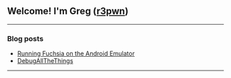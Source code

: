 ## Welcome! I'm Greg ([r3pwn][website])

---

### Blog posts
<!-- BLOG-POST-LIST:START -->
- [Running Fuchsia on the Android Emulator](https://www.r3pwn.com/blog/2019/05/01/fuchsia_aemu.html)
- [DebugAllTheThings](https://www.r3pwn.com/blog/2014/06/24/debugallthethings.html)
<!-- BLOG-POST-LIST:END -->

---
[website]: https://www.r3pwn.com
